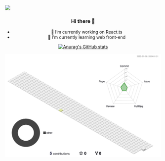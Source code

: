 <img src="https://capsule-render.vercel.app/api?type=shark&color=auto&height=20px&section=header&text=xeunnie's%20github&fontSize=16px" />

<div align=center>
  
### Hi there 👋

- 🔭 I’m currently working on React.ts
- 🌱 I’m currently learning web front-end

[![Anurag's GitHub stats](https://github-readme-stats.vercel.app/api?username=xeunnie)](https://github.com/anuraghazra/github-readme-stats)

![](./profile-3d-contrib/profile-season-animate.svg)

</div>
